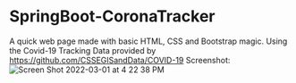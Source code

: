 # SpringBoot-CoronaTracker
A quick web page made with basic HTML, CSS and Bootstrap magic.
Using the Covid-19 Tracking Data provided by https://github.com/CSSEGISandData/COVID-19 
Screenshot: ![Screen Shot 2022-03-01 at 4 22 38 PM](https://user-images.githubusercontent.com/46929938/156251080-9acb100b-f97c-41b2-9529-07a4bba39354.png)
